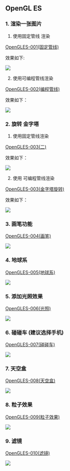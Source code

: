 ## OpenGL ES ##

### 1. 渲染一张图片

1. 使用固定管线 渲染 
 
[OpenGLES-001(固定管线)]()

效果如下:

![](https://tva1.sinaimg.cn/large/007S8ZIlgy1gf4gd9pkvfj30gc0mmths.jpg)

2. 使用可编程管线渲染

[OpenGLES-002(编程管线)]()

效果如下：

![](https://tva1.sinaimg.cn/large/007S8ZIlgy1gf4genb1hmj30f80mgwny.jpg)


### 2. 旋转 金字塔 

1. 使用固定管线渲染 

[OpenGLES-003(二)]()

效果如下：

![](https://tva1.sinaimg.cn/large/007S8ZIlgy1gf4gidl0aij30jq0q2gn5.jpg)


2. 使用 可编程管线渲染 

[OpenGLES-003(金字塔旋转)]()

效果如下：

![](https://tva1.sinaimg.cn/large/007S8ZIlgy1gf4gthnqmsj30k80me3zp.jpg)

### 3. 画笔功能

[OpenGLES-004(画笔)]()

![](https://tva1.sinaimg.cn/large/007S8ZIlgy1gf4gwxnz5ij30ko10etcn.jpg)

### 4. 地球系

[OpenGLES-005(地球系)]()

![](https://tva1.sinaimg.cn/large/007S8ZIlgy1gf4gyzyi3sj30g20lan0h.jpg)

### 5. 添加光照效果

[OpenGLES-006(光照)]()

![](https://tva1.sinaimg.cn/large/007S8ZIlgy1gf4h0dwotsj30j80ridgs.jpg)

### 6. 碰碰车 (建议选择手机)

[OpenGLES-007(碰碰车)]()

![](https://tva1.sinaimg.cn/large/007S8ZIlgy1gf4h2512pxj310y0k2dgp.jpg)

### 7. 天空盒

[OpenGLES-008(天空盒)]()

![](https://tva1.sinaimg.cn/large/007S8ZIlgy1gf4h576xvgj30ig0h2tfb.jpg)

### 8. 粒子效果

[OpenGLES-009(粒子效果)]()

![](https://tva1.sinaimg.cn/large/007S8ZIlgy1gf4h6cmgtwj30jg0ncmxl.jpg)

### 9. 滤镜

[OpenGLES-010(滤镜)]()

![](https://tva1.sinaimg.cn/large/007S8ZIlgy1gf4h77mewaj30ky0xy4qp.jpg)